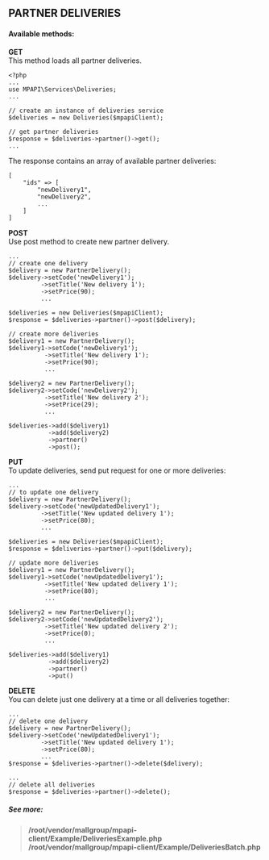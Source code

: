 ## PARTNER DELIVERIES


#### Available methods:
**GET**  
This method loads all partner deliveries.
```
<?php 
...
use MPAPI\Services\Deliveries;
... 

// create an instance of deliveries service
$deliveries = new Deliveries($mpapiClient);  

// get partner deliveries
$response = $deliveries->partner()->get();
...

```
The response contains an array of available partner deliveries:
```
[
	"ids" => [
	    "newDelivery1",
	    "newDelivery2",
	    ...
	]
]
```

**POST**  
Use post method to create new partner delivery.
```
...
// create one delivery
$delivery = new PartnerDelivery();
$delivery->setCode('newDelivery1');
         ->setTitle('New delivery 1');
         ->setPrice(90);
         ...

$deliveries = new Deliveries($mpapiClient);  
$response = $deliveries->partner()->post($delivery);
```

```
// create more deliveries
$delivery1 = new PartnerDelivery();
$delivery1->setCode('newDelivery1');
          ->setTitle('New delivery 1');
          ->setPrice(90);
          ...

$delivery2 = new PartnerDelivery();
$delivery2->setCode('newDelivery2');
          ->setTitle('New delivery 2');
          ->setPrice(29);
          ...

$deliveries->add($delivery1)
           ->add($delivery2)
           ->partner()
           ->post();
```

**PUT**  
To update deliveries, send put request for one or more deliveries: 
```
...
// to update one delivery
$delivery = new PartnerDelivery();
$delivery->setCode('newUpdatedDelivery1');
         ->setTitle('New updated delivery 1');
         ->setPrice(80);
         ...

$deliveries = new Deliveries($mpapiClient);  
$response = $deliveries->partner()->put($delivery);
```

```
// update more deliveries
$delivery1 = new PartnerDelivery();
$delivery1->setCode('newUpdatedDelivery1');
          ->setTitle('New updated delivery 1');
          ->setPrice(80);
          ...

$delivery2 = new PartnerDelivery();
$delivery2->setCode('newUpdatedDelivery2');
          ->setTitle('New updated delivery 2');
          ->setPrice(0);
          ...

$deliveries->add($delivery1)
           ->add($delivery2)
           ->partner()
           ->put()
```

**DELETE**  
You can delete just one delivery at a time or all deliveries together:
```
...
// delete one delivery
$delivery = new PartnerDelivery();
$delivery->setCode('newUpdatedDelivery1');
         ->setTitle('New updated delivery 1');
         ->setPrice(80);
         ...
$response = $deliveries->partner()->delete($delivery);

...
// delete all deliveries
$response = $deliveries->partner()->delete();
```


##### See more:
> **/root/vendor/mallgroup/mpapi-client/Example/DeliveriesExample.php**
> **/root/vendor/mallgroup/mpapi-client/Example/DeliveriesBatch.php**